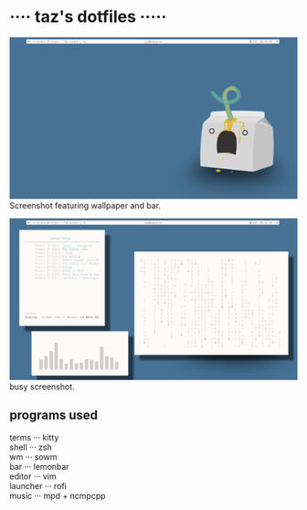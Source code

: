 # ···· taz's dotfiles ·····

![blank_screenshot](images/blank_screenshot.png)
Screenshot featuring wallpaper and bar.

![busy_screenshot](images/busy_screenshot.png)
busy screenshot.

## programs used


terms    ··· kitty  
shell    ··· zsh  
wm       ··· sowm  
bar      ··· lemonbar  
editor   ··· vim  
launcher ··· rofi  
music    ··· mpd + ncmpcpp  
